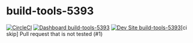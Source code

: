 # build-tools-5393

[![CircleCI](https://circleci.com/gh/pantheon-ci-bot/build-tools-5393.svg?style=shield)](https://circleci.com/gh/pantheon-ci-bot/build-tools-5393)
[![Dashboard build-tools-5393](https://img.shields.io/badge/dashboard-build_tools_5393-yellow.svg)](https://dashboard.pantheon.io/sites/dac424e6-9b33-4a65-842b-3d81bf12def5#dev/code)
[![Dev Site build-tools-5393](https://img.shields.io/badge/site-build_tools_5393-blue.svg)](http://dev-build-tools-5393.pantheonsite.io/)[ci skip] Pull request that is not tested (#1)
